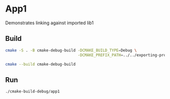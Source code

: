 # App1

Demonstrates linking against imported lib1

## Build

```bash
cmake -S . -B cmake-debug-build -DCMAKE_BUILD_TYPE=Debug \
                                -DCMAKE_PREFIX_PATH=../../exporting-project/cmake-build-debug/install

cmake --build cmake-debug-build
```

## Run

```bash
./cmake-build-debug/app1
```

